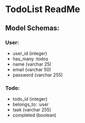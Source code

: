 # TodoList ReadMe

## Model Schemas:

### User:
* user_id (integer)
* has_many :todos
* name (varchar 25)
* email (varchar 50)
* password (varchar 255)

### Todo:
* todo_id (integer)
* belongs_to: :user
* task (varchar 255)
* completed (boolean)

